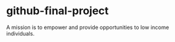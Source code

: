 # github-final-project
A mission is to empower and provide opportunities to low income individuals.

